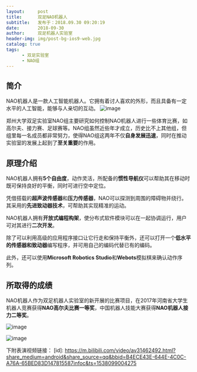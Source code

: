 ```yaml
---
layout:     post
title:      双足NAO机器人
subtitle:   发布于：2018.09.30 09:20:19      
date:       2018-09-30
author:     双足机器人实验室
header-img: img/post-bg-ios9-web.jpg
catalog: true
tags:
      - 双足实验室    
      - NAO组
---
```


## 简介

NAO机器人是一款人工智能机器人。它拥有着讨人喜欢的外形，而且具备有一定水平的人工智能，能够与人亲切的互动。
![image](http://m.qpic.cn/psb?/V11YFst129MqkQ/27KnuqMCkRk.huZrHv8Fly5xTRPbMODCOMCQmLA8vBI!/b/dDUBAAAAAAAA&amp;bo=TwIsAgAAAAARF0M!&amp;rf=viewer_4)


郑州大学双足实验室NAO组主要研究如何控制NAO机器人进行一些体育比赛，如高尔夫、接力赛、足球赛等。NAO组虽然近些年才成立，历史比不上其他组，但组里每一名成员都非常努力，使得NAO组这两年不仅**自身发展迅速**，同时在推动实验室的发展上起到了**至关重要**的作用。

## 原理介绍

NAO机器人拥有**5个自由度**，动作灵活，所配备的**惯性导航仪**可以帮助其在移动时既可保持良好的平衡，同时可进行空中定位。

凭借搭载的**超声波传感器**和**压力传感器**，NAO可以探测到周围的障碍物并绕行。其采用的**先进致动器技术**，可帮助其实现精准的运动。

NAO机器人拥有**开放式编程构架**，使分布式软件模块可以在一起协调运行，用户可对其进行**二次开发**。

除了可以利用高级的应用程序接口让它行走和保持平衡外，还可以打开一个**低水平的传感器和致动器**编写程序，并可用自己的编码代替已有的编码。

此外，还可以使用**Microsoft Robotics Studio**和**Webots**模拟棋来确认动作序列。


## 所取得的成绩


NAO机器人作为双足机器人实验室的新开展的比赛项目，在2017年河南省大学生机器人竞赛获得**NAO高尔夫比赛一等奖**，中国机器人技能大赛获得**NAO机器人接力二等奖**。

![image](http://m.qpic.cn/psb?/V11YFst129MqkQ/xgHKC9g64XrK0Km4eFVFT2ng6ERNbgX9OFdsQDwekjE!/b/dDQBAAAAAAAA&amp;bo=TgI7AQAAAAARF1Y!&amp;rf=viewer_4)

![image](http://m.qpic.cn/psb?/V11YFst129MqkQ/MuW4lHfJAAOfhDG9XsJhvIwqEyYeCLXIT8hLfitiv9E!/b/dDEBAAAAAAAA&amp;bo=fQc4BAAAAAARF2Y!&amp;rf=viewer_4)

下附表演视频链接：
[id]: https://m.bilibili.com/video/av31462492.html?share_medium=android&share_source=qq&bbid=B4ECE43E-644E-4C0C-A76A-65BED83D147815587infoc&ts=1538099004275
